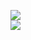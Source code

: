 [![](https://img.shields.io/badge/Made%20With-Github%20Spray-lightgrey.svg?style=for-the-badge&logo=github)](https://github.com/Annihil/github-spray#3366)  
[![](https://i.imgur.com/2DrTn0Z.gif)](https://github.com/Annihil/github-spray)